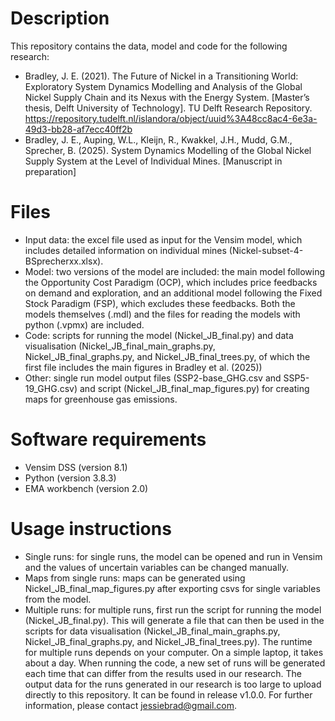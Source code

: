 # Description

This repository contains the data, model and code for the following research:

- Bradley, J. E. (2021). The Future of Nickel in a Transitioning World: Exploratory System Dynamics Modelling and Analysis of the Global Nickel Supply Chain and its Nexus with the Energy System. [Master’s thesis, Delft University of Technology]. TU Delft Research Repository. https://repository.tudelft.nl/islandora/object/uuid%3A48cc8ac4-6e3a-49d3-bb28-af7ecc40ff2b
- Bradley, J. E., Auping, W.L., Kleijn, R., Kwakkel, J.H., Mudd, G.M., Sprecher, B. (2025). System Dynamics Modelling of the Global Nickel Supply System at the Level of Individual Mines. [Manuscript in preparation]

# Files

- Input data: the excel file used as input for the Vensim model, which includes detailed information on individual mines (Nickel-subset-4-BSprecherxx.xlsx). 
- Model: two versions of the model are included: the main model following the Opportunity Cost Paradigm (OCP), which includes price feedbacks on demand and exploration, and an additional model following the Fixed Stock Paradigm (FSP), which excludes these feedbacks. Both the models themselves (.mdl) and the files for reading the models with python (.vpmx) are included.
- Code: scripts for running the model (Nickel_JB_final.py) and data visualisation (Nickel_JB_final_main_graphs.py, Nickel_JB_final_graphs.py, and Nickel_JB_final_trees.py, of which the first file includes the main figures in Bradley et al. (2025))
- Other: single run model output files (SSP2-base_GHG.csv and SSP5-19_GHG.csv) and script (Nickel_JB_final_map_figures.py) for creating maps for greenhouse gas emissions. 
  
# Software requirements

- Vensim DSS (version 8.1)
- Python (version 3.8.3)
- EMA workbench (version 2.0)

# Usage instructions

- Single runs: for single runs, the model can be opened and run in Vensim and the values of uncertain variables can be changed manually.
- Maps from single runs: maps can be generated using Nickel_JB_final_map_figures.py after exporting csvs for single variables from the model.
- Multiple runs: for multiple runs, first run the script for running the model (Nickel_JB_final.py). This will generate a file that can then be used in the scripts for data visualisation (Nickel_JB_final_main_graphs.py, Nickel_JB_final_graphs.py, and Nickel_JB_final_trees.py). The runtime for multiple runs depends on your computer. On a simple laptop, it takes about a day. When running the code, a new set of runs will be generated each time that can differ from the results used in our research. The output data for the runs generated in our research is too large to upload directly to this repository. It can be found in release v1.0.0. For further information, please contact jessiebrad@gmail.com. 
